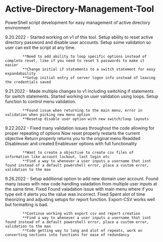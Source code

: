 # Active-Directory-Management-Tool
PowerShell script development for easy management of active directory environment

9.20.2022 - Started working on v1 of this tool. 
            Setup ability to reset active directory password and disable user accounts. 
            Setup some validation so user can exit the script at any time.
            
            **Need to add ability to loop specific options instead of complete reset, like if you need to reset 5 passwords to make it easier
            **Change initial if statements to a switch statement for easy expandabaility
            **Setup initial entry of server logon info instead of leaving the credentials saved
            
9.21.2022 - Made multiple changes to v1 including switching if statements for switch statements.
            Started working on user validation using loops.
            Setup function to control menu validation.
            
            **Found issue when returning to the main menu, error in validation when picking new menu option
            **Resetup disable user option with new switch/loop layouts

9.22.2022 - Fixed many validation issues throughout the code allowing for proper repeating of options
            Now reset properly restarts the current objective
            Return properly returns you to the original menu
            Readded Disableuser and created Enableuser options with full functionality
            
            **Want to create a objective to create csv files of information like account lockout, last login etc
            **Find a way to whenever a user inputs a username that isnt found instead of a default powershell error, place a custom error, validation to the max

9.26.2022 - Setup additional option to add new domain user account.
            Found many issues with new code handling valadation from multiple user inputs at the same time. Fixed
            Found valadation issue with main menu where if you type exit it alerts you the value was incorrect. Fixed
            Spent alot of time theorizing and adjusting setups for report function. Export-CSV works well but formatting is bad.
            
            **Continue working with export csv and report creation
            **Find a way to whenever a user inputs a username that isnt found instead of a default powershell error, place a custom error, validation to the max
            **Code getting way to long and alot of repeats, work on converting sections into functions for ease of redundancy
